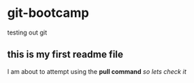 # git-bootcamp
testing out git
## this is my first readme file
I am about to attempt using the **pull command** 
*so lets check it*
